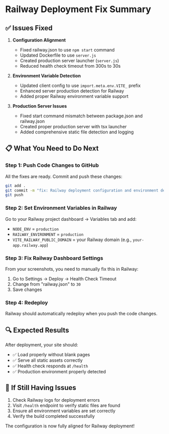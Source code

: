 # Railway Deployment Fix Summary

## ✅ Issues Fixed

1. **Configuration Alignment**
   - Fixed railway.json to use `npm start` command
   - Updated Dockerfile to use `server.js` 
   - Created production server launcher (`server.js`)
   - Reduced health check timeout from 300s to 30s

2. **Environment Variable Detection**
   - Updated client config to use `import.meta.env.VITE_` prefix
   - Enhanced server production detection for Railway
   - Added proper Railway environment variable support

3. **Production Server Issues**
   - Fixed start command mismatch between package.json and railway.json
   - Created proper production server with tsx launcher
   - Added comprehensive static file detection and logging

## 📋 What You Need to Do Next

### Step 1: Push Code Changes to GitHub
All the fixes are ready. Commit and push these changes:

```bash
git add .
git commit -m "fix: Railway deployment configuration and environment detection"
git push
```

### Step 2: Set Environment Variables in Railway
Go to your Railway project dashboard → Variables tab and add:

- `NODE_ENV` = `production`
- `RAILWAY_ENVIRONMENT` = `production`  
- `VITE_RAILWAY_PUBLIC_DOMAIN` = your Railway domain (e.g., `your-app.railway.app`)

### Step 3: Fix Railway Dashboard Settings
From your screenshots, you need to manually fix this in Railway:

1. Go to Settings → Deploy → Health Check Timeout
2. Change from "railway.json" to `30`
3. Save changes

### Step 4: Redeploy
Railway should automatically redeploy when you push the code changes.

## 🔍 Expected Results

After deployment, your site should:
- ✅ Load properly without blank pages
- ✅ Serve all static assets correctly
- ✅ Health check responds at `/health`
- ✅ Production environment properly detected

## 🚨 If Still Having Issues

1. Check Railway logs for deployment errors
2. Visit `/health` endpoint to verify static files are found
3. Ensure all environment variables are set correctly
4. Verify the build completed successfully

The configuration is now fully aligned for Railway deployment!